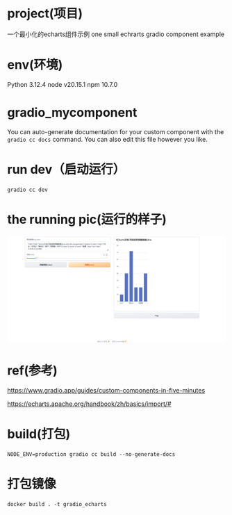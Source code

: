 # project(项目)
一个最小化的echarts组件示例
one small echrarts gradio component example

# env(环境)
Python 3.12.4
node v20.15.1
npm 10.7.0

# gradio_mycomponent

You can auto-generate documentation for your custom component with the `gradio cc docs` command.
You can also edit this file however you like.

# run dev（启动运行）

`gradio cc dev`

# the running pic(运行的样子)
![alt text](image.png)

# ref(参考)
https://www.gradio.app/guides/custom-components-in-five-minutes

https://echarts.apache.org/handbook/zh/basics/import/#

# build(打包)

`NODE_ENV=production gradio cc build --no-generate-docs`

# 打包镜像

`docker build . -t gradio_echarts`
